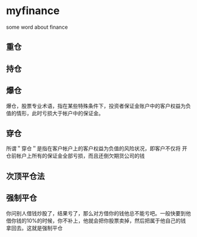 # myfinance
some word about finance
## 重仓
## 持仓
## 爆仓
爆仓，股票专业术语，指在某些特殊条件下，投资者保证金账户中的客户权益为负值的情形，此时亏损大于帐户中的保证金。
## 穿仓
所谓＂穿仓＂是指在客户帐户上的客户权益为负值的风险状况，即客户不仅将 开仓前帐户上所有的保证金全部亏损，而且还倒欠期货公司的钱

## 次顶平仓法


## 强制平仓
你问别人借钱炒股了，结果亏了，那么对方借你的钱他总不能亏吧。一般快要到他借你钱的10%的时候，你不补上，他就会把你股票卖掉，然后把属于他自己的钱拿回去。这就是强制平仓
